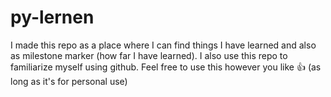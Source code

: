 # py-lernen

I made this repo as a place where I can find things I have learned and also as milestone marker (how far I have learned).
I also use this repo to familiarize myself using github.
Feel free to use this however you like 👍 (as long as it's for personal use)
